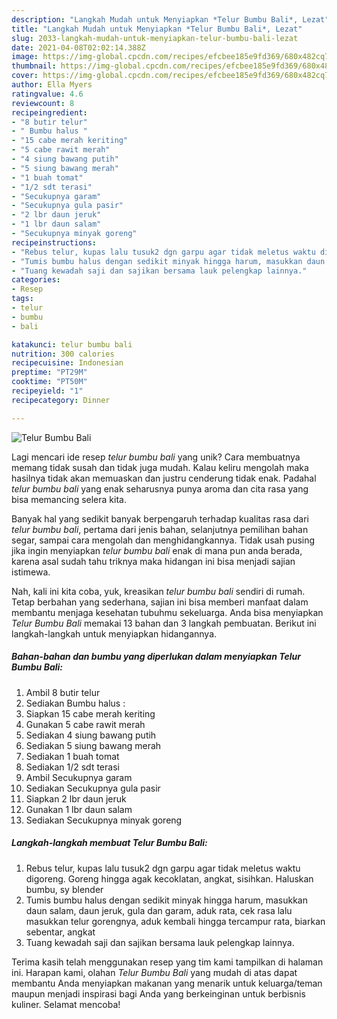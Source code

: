 ```yaml
---
description: "Langkah Mudah untuk Menyiapkan *Telur Bumbu Bali*, Lezat"
title: "Langkah Mudah untuk Menyiapkan *Telur Bumbu Bali*, Lezat"
slug: 2033-langkah-mudah-untuk-menyiapkan-telur-bumbu-bali-lezat
date: 2021-04-08T02:02:14.388Z
image: https://img-global.cpcdn.com/recipes/efcbee185e9fd369/680x482cq70/telur-bumbu-bali-foto-resep-utama.jpg
thumbnail: https://img-global.cpcdn.com/recipes/efcbee185e9fd369/680x482cq70/telur-bumbu-bali-foto-resep-utama.jpg
cover: https://img-global.cpcdn.com/recipes/efcbee185e9fd369/680x482cq70/telur-bumbu-bali-foto-resep-utama.jpg
author: Ella Myers
ratingvalue: 4.6
reviewcount: 8
recipeingredient:
- "8 butir telur"
- " Bumbu halus "
- "15 cabe merah keriting"
- "5 cabe rawit merah"
- "4 siung bawang putih"
- "5 siung bawang merah"
- "1 buah tomat"
- "1/2 sdt terasi"
- "Secukupnya garam"
- "Secukupnya gula pasir"
- "2 lbr daun jeruk"
- "1 lbr daun salam"
- "Secukupnya minyak goreng"
recipeinstructions:
- "Rebus telur, kupas lalu tusuk2 dgn garpu agar tidak meletus waktu digoreng. Goreng hingga agak kecoklatan, angkat, sisihkan. Haluskan bumbu, sy blender"
- "Tumis bumbu halus dengan sedikit minyak hingga harum, masukkan daun salam, daun jeruk, gula dan garam, aduk rata, cek rasa lalu masukkan telur gorengnya, aduk kembali hingga tercampur rata, biarkan sebentar, angkat"
- "Tuang kewadah saji dan sajikan bersama lauk pelengkap lainnya."
categories:
- Resep
tags:
- telur
- bumbu
- bali

katakunci: telur bumbu bali 
nutrition: 300 calories
recipecuisine: Indonesian
preptime: "PT29M"
cooktime: "PT50M"
recipeyield: "1"
recipecategory: Dinner

---
```



![*Telur Bumbu Bali*](https://img-global.cpcdn.com/recipes/efcbee185e9fd369/680x482cq70/telur-bumbu-bali-foto-resep-utama.jpg)

Lagi mencari ide resep *telur bumbu bali* yang unik? Cara membuatnya memang tidak susah dan tidak juga mudah. Kalau keliru mengolah maka hasilnya tidak akan memuaskan dan justru cenderung tidak enak. Padahal *telur bumbu bali* yang enak seharusnya punya aroma dan cita rasa yang bisa memancing selera kita.

Banyak hal yang sedikit banyak berpengaruh terhadap kualitas rasa dari *telur bumbu bali*, pertama dari jenis bahan, selanjutnya pemilihan bahan segar, sampai cara mengolah dan menghidangkannya. Tidak usah pusing jika ingin menyiapkan *telur bumbu bali* enak di mana pun anda berada, karena asal sudah tahu triknya maka hidangan ini bisa menjadi sajian istimewa.




Nah, kali ini kita coba, yuk, kreasikan *telur bumbu bali* sendiri di rumah. Tetap berbahan yang sederhana, sajian ini bisa memberi manfaat dalam membantu menjaga kesehatan tubuhmu sekeluarga. Anda bisa menyiapkan *Telur Bumbu Bali* memakai 13 bahan dan 3 langkah pembuatan. Berikut ini langkah-langkah untuk menyiapkan hidangannya.

<!--inarticleads1-->

##### Bahan-bahan dan bumbu yang diperlukan dalam menyiapkan *Telur Bumbu Bali*:

1. Ambil 8 butir telur
1. Sediakan  Bumbu halus :
1. Siapkan 15 cabe merah keriting
1. Gunakan 5 cabe rawit merah
1. Sediakan 4 siung bawang putih
1. Sediakan 5 siung bawang merah
1. Sediakan 1 buah tomat
1. Sediakan 1/2 sdt terasi
1. Ambil Secukupnya garam
1. Sediakan Secukupnya gula pasir
1. Siapkan 2 lbr daun jeruk
1. Gunakan 1 lbr daun salam
1. Sediakan Secukupnya minyak goreng




<!--inarticleads2-->

##### Langkah-langkah membuat *Telur Bumbu Bali*:

1. Rebus telur, kupas lalu tusuk2 dgn garpu agar tidak meletus waktu digoreng. Goreng hingga agak kecoklatan, angkat, sisihkan. Haluskan bumbu, sy blender
1. Tumis bumbu halus dengan sedikit minyak hingga harum, masukkan daun salam, daun jeruk, gula dan garam, aduk rata, cek rasa lalu masukkan telur gorengnya, aduk kembali hingga tercampur rata, biarkan sebentar, angkat
1. Tuang kewadah saji dan sajikan bersama lauk pelengkap lainnya.




Terima kasih telah menggunakan resep yang tim kami tampilkan di halaman ini. Harapan kami, olahan *Telur Bumbu Bali* yang mudah di atas dapat membantu Anda menyiapkan makanan yang menarik untuk keluarga/teman maupun menjadi inspirasi bagi Anda yang berkeinginan untuk berbisnis kuliner. Selamat mencoba!
